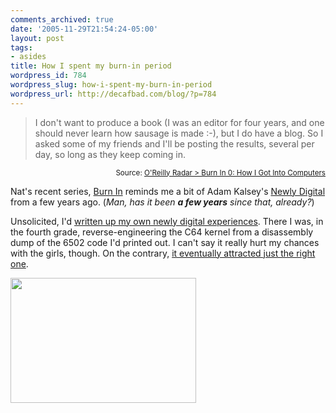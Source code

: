 ```yaml
---
comments_archived: true
date: '2005-11-29T21:54:24-05:00'
layout: post
tags:
- asides
title: How I spent my burn-in period
wordpress_id: 784
wordpress_slug: how-i-spent-my-burn-in-period
wordpress_url: http://decafbad.com/blog/?p=784
---
```

<blockquote cite="http://radar.oreilly.com/archives/2005/11/burn_in_0_how_i_got_into_compu.html">I don't want to produce a book (I was an editor for four years, and one should never learn how sausage is made :-), but I do have a blog. So I asked some of my friends and I'll be posting the results, several per day, so long as they keep coming in.</blockquote>
<small style="text-align:right; display:block">Source: <a href="http://radar.oreilly.com/archives/2005/11/burn_in_0_how_i_got_into_compu.html">O'Reilly Radar > Burn In 0: How I Got Into Computers</a></small>

Nat's recent series, [Burn In][burn] reminds me a bit of Adam Kalsey's [Newly Digital][nd] from a few years ago.  (*Man, has it been **a few years** since that, already?*)

Unsolicited, I'd [written up my own newly digital experiences][mine].  There I was, in the fourth grade, reverse-engineering the C64 kernel from a disassembly dump of the 6502 code I'd printed out.  I can't say it really hurt my chances with the girls, though.  On the contrary, [it eventually attracted just the right one][girl].

<img src="http://www.decafbad.com/blog-images/first-c64.jpg" width="297" height="200" />

[burn]: http://radar.oreilly.com/archives/2005/11/burn_in_0_how_i_got_into_compu.html
[nd]: http://kalsey.com/2003/05/newly_digital/ 
[mine]: http://decafbad.com/blog/2003/06/13/newly-digital
[girl]: http://decafbad.com/blog/2005/06/17/were-engaged
